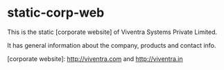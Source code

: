# static-corp-web
This is the static [corporate website] of Viventra Systems Private Limited.

It has general information about the company, products and contact info.

[corporate website]: http://viventra.com and http://viventra.in
